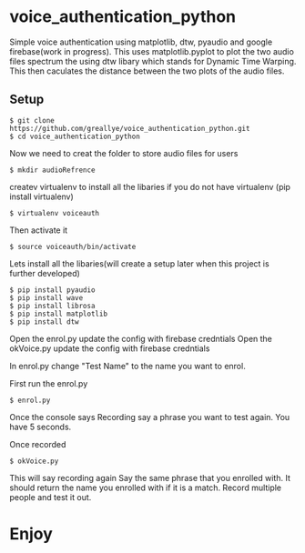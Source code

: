 # voice_authentication_python
Simple voice authentication using matplotlib, dtw, pyaudio and google firebase(work in progress).
This uses matplotlib.pyplot to plot the two audio files spectrum the using dtw libary which 
stands for Dynamic Time Warping. This then caculates the distance between the two plots of the audio files.


## Setup

```shell
$ git clone https://github.com/greallye/voice_authentication_python.git
$ cd voice_authentication_python
```

Now we need to creat the folder to store audio files for users
```shell
$ mkdir audioRefrence
```
createv virtualenv to install all the libaries if you do not have virtualenv (pip install virtualenv)
```shell
$ virtualenv voiceauth
```
Then activate it
```shell
$ source voiceauth/bin/activate
```

Lets install all the libaries(will create a setup later when this project is further developed)
```shell
$ pip install pyaudio
$ pip install wave
$ pip install librosa
$ pip install matplotlib 
$ pip install dtw
```
Open the enrol.py 
update the config with firebase credntials
Open the okVoice.py
update the config with firebase credntials

In enrol.py change "Test Name" to the name you want to enrol.

First run the enrol.py 

```shell
$ enrol.py
```

Once the console says Recording say a phrase you want to test again. 
You have 5 seconds.

Once recorded

```shell
$ okVoice.py
```

This will say recording again Say the same phrase that you enrolled with. 
It should return the name you enrolled with if it is a match. 
Record multiple people and test it out.

# Enjoy

